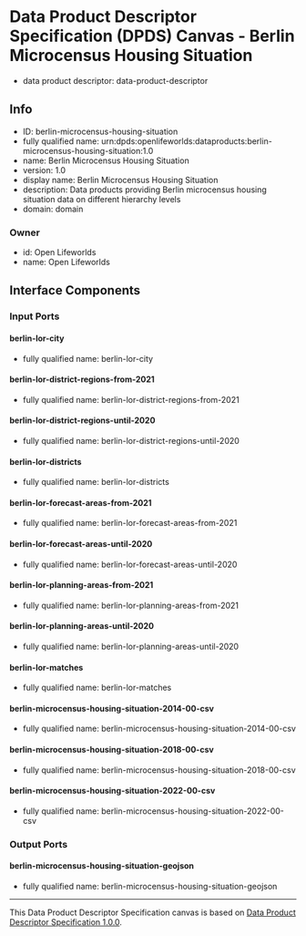 
# Data Product Descriptor Specification (DPDS) Canvas - Berlin Microcensus Housing Situation

* data product descriptor: data-product-descriptor

## Info

* ID: berlin-microcensus-housing-situation
* fully qualified name: urn:dpds:openlifeworlds:dataproducts:berlin-microcensus-housing-situation:1.0
* name: Berlin Microcensus Housing Situation
* version: 1.0
* display name: Berlin Microcensus Housing Situation
* description: Data products providing Berlin microcensus housing situation data on different hierarchy levels
* domain: domain
### Owner

* id: Open Lifeworlds
* name: Open Lifeworlds

## Interface Components

### Input Ports
#### berlin-lor-city
* fully qualified name: berlin-lor-city
#### berlin-lor-district-regions-from-2021
* fully qualified name: berlin-lor-district-regions-from-2021
#### berlin-lor-district-regions-until-2020
* fully qualified name: berlin-lor-district-regions-until-2020
#### berlin-lor-districts
* fully qualified name: berlin-lor-districts
#### berlin-lor-forecast-areas-from-2021
* fully qualified name: berlin-lor-forecast-areas-from-2021
#### berlin-lor-forecast-areas-until-2020
* fully qualified name: berlin-lor-forecast-areas-until-2020
#### berlin-lor-planning-areas-from-2021
* fully qualified name: berlin-lor-planning-areas-from-2021
#### berlin-lor-planning-areas-until-2020
* fully qualified name: berlin-lor-planning-areas-until-2020
#### berlin-lor-matches
* fully qualified name: berlin-lor-matches
#### berlin-microcensus-housing-situation-2014-00-csv
* fully qualified name: berlin-microcensus-housing-situation-2014-00-csv
#### berlin-microcensus-housing-situation-2018-00-csv
* fully qualified name: berlin-microcensus-housing-situation-2018-00-csv
#### berlin-microcensus-housing-situation-2022-00-csv
* fully qualified name: berlin-microcensus-housing-situation-2022-00-csv

### Output Ports
#### berlin-microcensus-housing-situation-geojson
* fully qualified name: berlin-microcensus-housing-situation-geojson


---
This Data Product Descriptor Specification canvas is based on [Data Product Descriptor Specification 1.0.0](https://dpds.opendatamesh.org/specifications/dpds/1.0.0/).